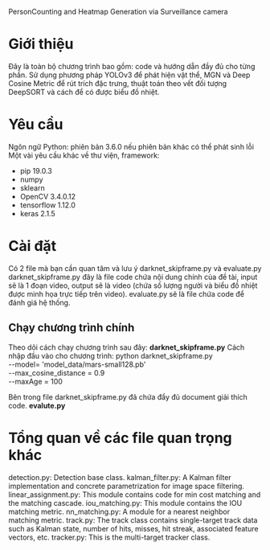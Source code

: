 PersonCounting and Heatmap Generation via Surveillance camera

# Giới thiệu
Đây là toàn bộ chương trình bao gồm: code và hướng dẫn đầy đủ cho từng phần. Sử dụng phương pháp YOLOv3 để phát hiện vật thể, MGN và Deep Cosine Metric để rút trích đặc trưng, thuật toán theo vết đối tượng DeepSORT và cách để có được biểu đồ nhiệt.
# Yêu cầu
Ngôn ngữ Python: phiên bản 3.6.0 nếu phiên bản khác có thể phát sinh lỗi
Một vài yêu cầu khác về thư viện, framework:
* pip 19.0.3
* numpy
* sklearn
* OpenCV 3.4.0.12
* tensorflow 1.12.0
* keras 2.1.5
# Cài đặt
Có 2 file mà bạn cần quan tâm và lưu ý
darknet_skipframe.py và evaluate.py
darknet_skipframe.py đây là file code chứa nội dung chính của đề tài, input sẽ là 1 đoạn video, output sẽ là video (chứa số lượng người và biểu đồ nhiệt được minh họa trực tiếp trên video).
evaluate.py sẽ là file chứa code để đánh giá hệ thống.
## Chạy chương trình chính
Theo dõi cách chạy chương trình sau đây:
**darknet_skipframe.py**
Cách nhập đầu vào cho chương trình:
python darknet_skipframe.py \
--model= 'model_data/mars-small128.pb'\
--max_cosine_distance = 0.9 \
--maxAge = 100 

Bên trong file darknet_skipframe.py đã chứa đẩy đủ document giải thích code.
**evalute.py**

# Tổng quan về các file quan trọng khác
detection.py: Detection base class.
kalman_filter.py: A Kalman filter implementation and concrete parametrization for image space filtering.
linear_assignment.py: This module contains code for min cost matching and the matching cascade.
iou_matching.py: This module contains the IOU matching metric.
nn_matching.py: A module for a nearest neighbor matching metric.
track.py: The track class contains single-target track data such as Kalman state, number of hits, misses, hit streak, associated feature vectors, etc.
tracker.py: This is the multi-target tracker class.
